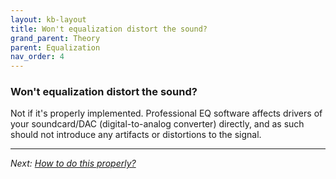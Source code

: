 ```yaml
---
layout: kb-layout
title: Won't equalization distort the sound?
grand_parent: Theory
parent: Equalization
nav_order: 4
---
```


### Won't equalization distort the sound?

Not if it's properly implemented. Professional EQ software affects drivers of your soundcard/DAC (digital-to-analog converter) directly, and as such should not introduce any artifacts or distortions to the signal.

---

*Next: [How to do this properly?](../how-properly/index.md)*
